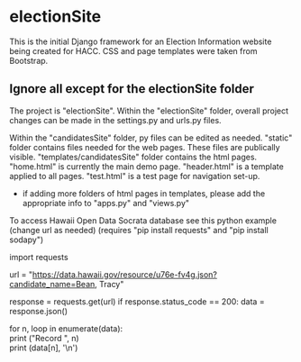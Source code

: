 # electionSite

This is the initial Django framework for an Election Information website being created for HACC. CSS and page templates were taken from Bootstrap.
<h2>Ignore all except for the electionSite folder</h2>

The project is "electionSite".
Within the "electionSite" folder, overall project changes can be made in the settings.py and urls.py files.

Within the "candidatesSite" folder, py files can be edited as needed.
"static" folder contains files needed for the web pages. These files are publically visible.
"templates/candidatesSite" folder contains the html pages. "home.html" is currently the main demo page. 
"header.html" is a template applied to all pages. "test.html" is a test page for navigation set-up.
* if adding more folders of html pages in templates, please add the appropriate info to "apps.py" and "views.py"

To access Hawaii Open Data Socrata database see this python example (change url as needed)
(requires "pip install requests" and "pip install sodapy")

import requests

url = "https://data.hawaii.gov/resource/u76e-fv4g.json?candidate_name=Bean, Tracy"

response = requests.get(url)
if response.status_code == 200:
    data = response.json()

for n, loop in enumerate(data):<br>
    print ("Record ", n)<br>
    print (data[n], '\n')

